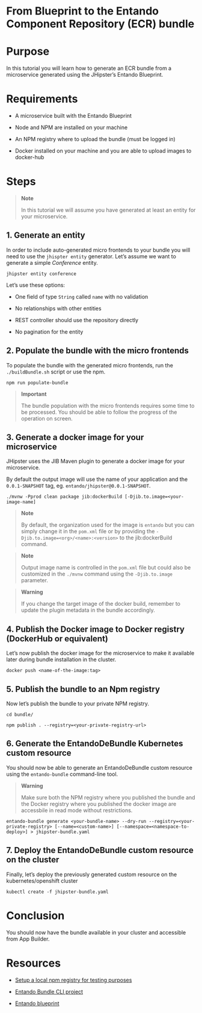 # From Blueprint to the Entando Component Repository (ECR) bundle

# Purpose

In this tutorial you will learn how to generate an ECR bundle from a
microservice generated using the JHipster’s Entando Blueprint.

# Requirements

-   A microservice built with the Entando Blueprint

-   Node and NPM are installed on your machine

-   An NPM registry where to upload the bundle (must be logged in)

-   Docker installed on your machine and you are able to upload images
    to docker-hub

# Steps

> **Note**
>
> In this tutorial we will assume you have generated at least an entity
> for your microservice.

## 1. Generate an entity

In order to include auto-generated micro frontends to your bundle you
will need to use the `jhispter entity` generator. Let’s assume we want
to generate a simple *Conference* entity.

    jhipster entity conference

Let’s use these options:

-   One field of type `String` called `name` with no validation

-   No relationships with other entities

-   REST controller should use the repository directly

-   No pagination for the entity

## 2. Populate the bundle with the micro frontends

To populate the bundle with the generated micro frontends, run the
`./buildBundle.sh` script or use the npm.

    npm run populate-bundle

> **Important**
>
> The bundle population with the micro frontends requires some time to
> be processed. You should be able to follow the progress of the
> operation on screen.

## 3. Generate a docker image for your microservice

JHipster uses the JIB Maven plugin to generate a docker image for your
microservice.

By default the output image will use the name of your application and
the `0.0.1-SNAPSHOT` tag, eg. `entando/jhipster@0.0.1-SNAPSHOT`.

    ./mvnw -Pprod clean package jib:dockerBuild [-Djib.to.image=<your-image-name]

> **Note**
>
> By default, the organization used for the image is `entando` but you
> can simply change it in the `pom.xml` file or by providing the
> `-Djib.to.image=<org>/<name>:<version>` to the jib:dockerBuild
> command.

> **Note**
>
> Output image name is controlled in the `pom.xml` file but could also
> be customized in the `./mvnw` command using the `-Djib.to.image`
> parameter.

> **Warning**
>
> If you change the target image of the docker build, remember to update
> the plugin metadata in the bundle accordingly.

## 4. Publish the Docker image to Docker registry (DockerHub or equivalent)

Let’s now publish the docker image for the microservice to make it
available later during bundle installation in the cluster.

    docker push <name-of-the-image:tag>

## 5. Publish the bundle to an Npm registry

Now let’s publish the bundle to your private NPM registry.

    cd bundle/

    npm publish . --registry=<your-private-registry-url>

## 6. Generate the EntandoDeBundle Kubernetes custom resource

You should now be able to generate an EntandoDeBundle custom resource
using the `entando-bundle` command-line tool.

> **Warning**
>
> Make sure both the NPM registry where you published the bundle and the
> Docker registry where you published the docker image are accessbile in
> read mode without restrictions.

    entando-bundle generate <your-bundle-name> --dry-run --registry=<your-private-registry> [--name=<custom-name>] [--namespace=<namespace-to-deploy>] > jhipster-bundle.yaml

## 7. Deploy the EntandoDeBundle custom resource on the cluster

Finally, let’s deploy the previously generated custom resource on the
kubernetes/openshift cluster

    kubectl create -f jhipster-bundle.yaml

# Conclusion

You should now have the bundle available in your cluster and accessible
from App Builder.

# Resources

-   [Setup a local npm registry for testing
    purposes](../../how-to-create-local-npm-registry.adoc)

-   [Entando Bundle CLI
    project](https://github.com/entando-k8s/entando-bundle-cli)

-   [Entando blueprint](https://github.com/entando/entando-blueprint)


